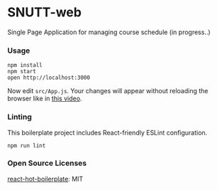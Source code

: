SNUTT-web
=====================

Single Page Application for managing course schedule
(in progress..)

### Usage

```
npm install
npm start
open http://localhost:3000
```

Now edit `src/App.js`.
Your changes will appear without reloading the browser like in [this video](http://vimeo.com/100010922).

### Linting

This boilerplate project includes React-friendly ESLint configuration.

```
npm run lint
```

### Open Source Licenses

[react-hot-boilerplate](https://github.com/gaearon/react-hot-boilerplate): MIT
